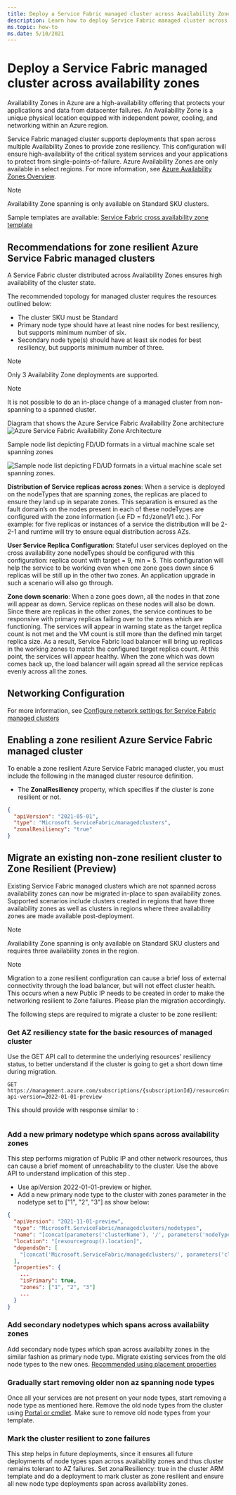 ```yaml
---
title: Deploy a Service Fabric managed cluster across Availability Zones
description: Learn how to deploy Service Fabric managed cluster across Availability Zones and how to configure in an ARM template.
ms.topic: how-to
ms.date: 5/10/2021
---
```

# Deploy a Service Fabric managed cluster across availability zones
Availability Zones in Azure are a high-availability offering that protects your applications and data from datacenter failures. An Availability Zone is a unique physical location equipped with independent power, cooling, and networking within an Azure region.

Service Fabric managed cluster supports deployments that span across multiple Availability Zones to provide zone resiliency. This configuration will ensure high-availability of the critical system services and your applications to protect from single-points-of-failure. Azure Availability Zones are only available in select regions. For more information, see [Azure Availability Zones Overview](../availability-zones/az-overview.md).

>[!NOTE]
>Availability Zone spanning is only available on Standard SKU clusters.

Sample templates are available: [Service Fabric cross availability zone template](https://github.com/Azure-Samples/service-fabric-cluster-templates)

## Recommendations for zone resilient Azure Service Fabric managed clusters
A Service Fabric cluster distributed across Availability Zones ensures high availability of the cluster state. 

The recommended topology for managed cluster requires the resources outlined below:

* The cluster SKU must be Standard
* Primary node type should have at least nine nodes for best resiliency, but supports minimum number of six.
* Secondary node type(s) should have at least six nodes for best resiliency, but supports minimum number of three.

>[!NOTE]
>Only 3 Availability Zone deployments are supported.

>[!NOTE]
> It is not possible to do an in-place change of a managed cluster from non-spanning to a spanned cluster.

Diagram that shows the Azure Service Fabric Availability Zone architecture
 ![Azure Service Fabric Availability Zone Architecture][sf-multi-az-arch]

Sample node list depicting FD/UD formats in a virtual machine scale set spanning zones

 ![Sample node list depicting FD/UD formats in a virtual machine scale set spanning zones.][sfmc-multi-az-nodes]

**Distribution of Service replicas across zones**:
When a service is deployed on the nodeTypes that are spanning zones, the replicas are placed to ensure they land up in separate zones. This separation is ensured as the fault domain’s on the nodes present in each of these nodeTypes are configured with the zone information (i.e FD = fd:/zone1/1 etc.). For example: for five replicas or instances of a service the distribution will be 2-2-1 and runtime will try to ensure equal distribution across AZs.

**User Service Replica Configuration**:
Stateful user services deployed on the cross availability zone nodeTypes should be configured with this configuration: replica count with target = 9, min = 5. This configuration will help the service to be working even when one zone goes down since 6 replicas will be still up in the other two zones. An application upgrade in such a scenario will also go through.

**Zone down scenario**:
When a zone goes down, all the nodes in that zone will appear as down. Service replicas on these nodes will also be down. Since there are replicas in the other zones, the service continues to be responsive with primary replicas failing over to the zones which are functioning. The services will appear in warning state as the target replica count is not met and the VM count is still more than the defined min target replica size. As a result, Service Fabric load balancer will bring up replicas in the working zones to match the configured target replica count. At this point, the services will appear healthy. When the zone which was down comes back up, the load balancer will again spread all the service replicas evenly across all the zones.

## Networking Configuration
For more information, see [Configure network settings for Service Fabric managed clusters](./how-to-managed-cluster-networking.md)

## Enabling a zone resilient Azure Service Fabric managed cluster
To enable a zone resilient Azure Service Fabric managed cluster, you must include the following in the managed cluster resource definition.

* The **ZonalResiliency** property, which specifies if the cluster is zone resilient or not.

```json
{
  "apiVersion": "2021-05-01",
  "type": "Microsoft.ServiceFabric/managedclusters",
  "zonalResiliency": "true"
}
```

## Migrate an existing non-zone resilient cluster to Zone Resilient (Preview) 
Existing Service Fabric managed clusters which are not spanned across availability zones can now be migrated in-place to span availability zones. Supported scenarios include clusters created in regions that have three availability zones as well as clusters in regions where three availability zones are made available post-deployment.

>[!NOTE]
>Availability Zone spanning is only available on Standard SKU clusters and requires three availability zones in the region.

>[!NOTE]
>Migration to a zone resilient configuration can cause a brief loss of external connectivity through the load balancer, but will not effect cluster health. This occurs when a new Public IP needs to be created in order to make the networking resilient to Zone failures. Please plan the migration accordingly.

The following steps are required to migrate a cluster to be zone resilient:

### Get AZ resiliency state for the basic resources of managed cluster
Use the GET API call to determine the underlying resources' resiliency status, to better understand if the cluster is going to get a short down time during migration. 

```http
GET https://management.azure.com/subscriptions/{subscriptionId}/resourceGroups/{resourceGroupName}/providers/Microsoft.ServiceFabric/managedClusters/{clusterName}/azresiliencystatus?api-version=2022-01-01-preview
```

This should provide with response similar to :
```json

```
### Add a new primary nodetype which spans across availability zones

This step performs migration of Public IP and other network resources, thus can cause a brief moment of unreachability to the cluster. Use the above API to understand implication of this step .

* Use apiVersion 2022-01-01-preview or higher.
* Add a new primary node type to the cluster with zones parameter in the nodetype set to ["1", "2", "3"] as show below:
```json
{
  "apiVersion": "2021-11-01-preview",
  "type": "Microsoft.ServiceFabric/managedclusters/nodetypes",
  "name": "[concat(parameters('clusterName'), '/', parameters('nodeTypeName'))]",
  "location": "[resourcegroup().location]",
  "dependsOn": [
    "[concat('Microsoft.ServiceFabric/managedclusters/', parameters('clusterName'))]"
  ],
  "properties": {
    ...
    "isPrimary": true,
    "zones": ["1", "2", "3"]
    ...
  }
}
```

### Add secondary nodetypes which spans across availabiity zones
Add secondary node types which span across availabilty zones in the similar fashion as primary node type. Migrate existing services from the old node types to the new ones. [Recommended using placement properties](./service-fabric-cluster-resource-manager-cluster-description.md)

### Gradually start removing older non az spanning node types
Once all your services are not present on your node types, start removing a node type as mentioned here. 
Remove the old node types from the cluster using [Portal or cmdlet](./how-to-managed-cluster-modify-node-type.md). Make sure to remove old node types from your template.

### Mark the cluster resilient to zone failures

This step helps in future deployments, since it ensures all future deployments of node types span across availability zones and thus cluster remains tolerant to AZ failures.
Set zonalResiliency: true in the cluster ARM template and do a deployment to mark cluster as zone resilient and ensure all new node type deployments span across availability zones.

[sf-architecture]: ./media/service-fabric-cross-availability-zones/sf-cross-az-topology.png
[sf-architecture]: ./media/service-fabric-cross-availability-zones/sf-cross-az-topology.png
[sf-multi-az-arch]: ./media/service-fabric-cross-availability-zones/sf-multi-az-topology.png
[sfmc-multi-az-nodes]: ./media/how-to-managed-cluster-availability-zones/sfmc-multi-az-nodes.png

